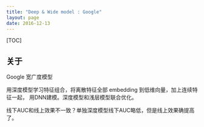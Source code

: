 ```yaml
---
title: "Deep & Wide model : Google"
layout: page
date: 2016-12-13
---
```

[TOC]

## 关于
Google 宽广度模型

用深度模型学习特征组合，将离散特征全部 embedding  到低维向量，加上连续特征一起，
用DNN建模。深度模型和浅层模型联合优化。

线下AUC和线上效果不一致？单独深度模型线下AUC略低，但是线上效果确提高了。
